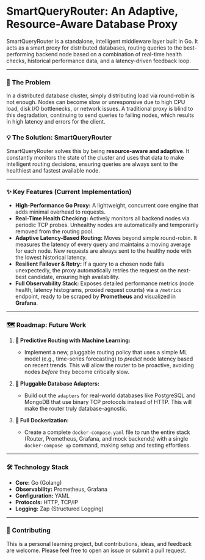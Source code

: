 # SmartQueryRouter: An Adaptive, Resource-Aware Database Proxy

SmartQueryRouter is a standalone, intelligent middleware layer built in Go. It acts as a smart proxy for distributed databases, routing queries to the best-performing backend node based on a combination of real-time health checks, historical performance data, and a latency-driven feedback loop.

---

### 🤔 The Problem
In a distributed database cluster, simply distributing load via round-robin is not enough. Nodes can become slow or unresponsive due to high CPU load, disk I/O bottlenecks, or network issues. A traditional proxy is blind to this degradation, continuing to send queries to failing nodes, which results in high latency and errors for the client.

### 💡 The Solution: SmartQueryRouter
SmartQueryRouter solves this by being **resource-aware and adaptive**. It constantly monitors the state of the cluster and uses that data to make intelligent routing decisions, ensuring queries are always sent to the healthiest and fastest available node.

---

### ✨ Key Features (Current Implementation)

*   **High-Performance Go Proxy:** A lightweight, concurrent core engine that adds minimal overhead to requests.
*   **Real-Time Health Checking:** Actively monitors all backend nodes via periodic TCP probes. Unhealthy nodes are automatically and temporarily removed from the routing pool.
*   **Adaptive Latency-Based Routing:** Moves beyond simple round-robin. It measures the latency of every query and maintains a moving average for each node. New requests are always sent to the healthy node with the lowest historical latency.
*   **Resilient Failover & Retry:** If a query to a chosen node fails unexpectedly, the proxy automatically retries the request on the next-best candidate, ensuring high availability.
*   **Full Observability Stack:** Exposes detailed performance metrics (node health, latency histograms, proxied request counts) via a `/metrics` endpoint, ready to be scraped by **Prometheus** and visualized in **Grafana**.

---

### 🗺️ Roadmap: Future Work

1.  **🧠 Predictive Routing with Machine Learning:**
    *   Implement a new, pluggable routing policy that uses a simple ML model (e.g., time-series forecasting) to *predict* node latency based on recent trends. This will allow the router to be proactive, avoiding nodes *before* they become critically slow.

2.  **🔌 Pluggable Database Adapters:**
    *   Build out the `adapters` for real-world databases like PostgreSQL and MongoDB that use binary TCP protocols instead of HTTP. This will make the router truly database-agnostic.

3.  **🐳 Full Dockerization:**
    *   Create a complete `docker-compose.yaml` file to run the entire stack (Router, Prometheus, Grafana, and mock backends) with a single `docker-compose up` command, making setup and testing effortless.

---

### 🛠️ Technology Stack
*   **Core:** Go (Golang)
*   **Observability:** Prometheus, Grafana
*   **Configuration:** YAML
*   **Protocols:** HTTP, TCP/IP
*   **Logging:** Zap (Structured Logging)

---

### 🤝 Contributing
This is a personal learning project, but contributions, ideas, and feedback are welcome. Please feel free to open an issue or submit a pull request.
